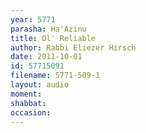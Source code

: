 ```yaml
---
year: 5771
parasha: Ha'Azinu
title: Ol' Reliable
author: Rabbi Eliezer Hirsch
date: 2011-10-01
id: 57715091
filename: 5771-509-1
layout: audio
moment: 
shabbat: 
occasion: 
---
```

